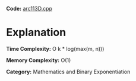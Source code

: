 **Code:** [arc113D.cpp](./arc113D.cpp)

# Explanation

**Time Complexity:** O k * log(max(m, n)))

**Memory Complexity:** O(1) 

**Category:** Mathematics and Binary Exponentiation
